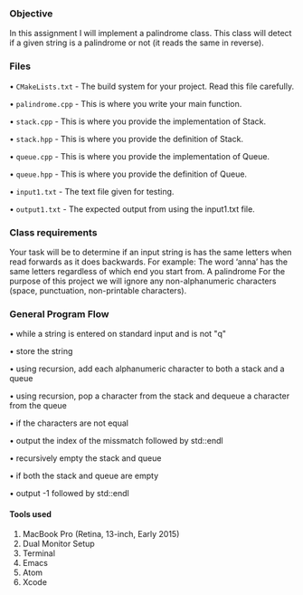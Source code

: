 ### Objective

In this assignment I will implement a palindrome class. This class will detect if a given string is a
palindrome or not (it reads the same in reverse).

### Files 

• `CMakeLists.txt` - The build system for your project. Read this file carefully.

• `palindrome.cpp` - This is where you write your main function.

• `stack.cpp` - This is where you provide the implementation of Stack.

• `stack.hpp` - This is where you provide the definition of Stack.

• `queue.cpp` - This is where you provide the implementation of Queue.

• `queue.hpp` - This is where you provide the definition of Queue.

• `input1.txt` - The text file given for testing.

• `output1.txt` - The expected output from using the input1.txt file.

### Class requirements

Your task will be to determine if an input string is has the same letters when read forwards as it does
backwards. For example: The word ‘anna’ has the same letters regardless of which end you start from. A
palindrome For the purpose of this project we will ignore any non-alphanumeric characters (space, punctuation,
non-printable characters).

### General Program Flow

• while a string is entered on standard input and is not "q"

• store the string

• using recursion, add each alphanumeric character to both a stack and a queue

• using recursion, pop a character from the stack and dequeue a character from the queue

• if the characters are not equal

• output the index of the missmatch followed by std::endl

• recursively empty the stack and queue

• if both the stack and queue are empty

• output -1 followed by std::endl

#### Tools used
 
1. MacBook Pro (Retina, 13-inch, Early 2015)
2. Dual Monitor Setup
3. Terminal
4. Emacs
5. Atom
6. Xcode

